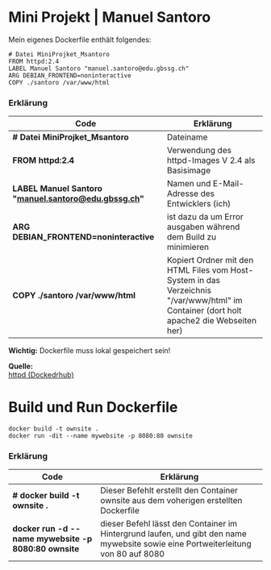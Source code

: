 # Mini Projekt | Manuel Santoro

Mein eigenes Dockerfile enthält folgendes:

```
# Datei MiniProjket_Msantoro 
FROM httpd:2.4
LABEL Manuel Santoro "manuel.santoro@edu.gbssg.ch" 
ARG DEBIAN_FRONTEND=noninteractive
COPY ./santoro /var/www/html
```
### Erklärung
|Code |Erklärung |
| ----------- | ----------- |
|**# Datei MiniProjket_Msantoro** | Dateiname |
|**FROM httpd:2.4** | Verwendung des httpd-Images V 2.4 als Basisimage |
|**LABEL Manuel Santoro "manuel.santoro@edu.gbssg.ch"** | Namen und E-Mail-Adresse des Entwicklers (ich) |
|**ARG DEBIAN_FRONTEND=noninteractive**  | ist dazu da um Error ausgaben während dem Build zu minimieren |
|**COPY ./santoro /var/www/html** | Kopiert Ordner mit den HTML Files vom Host-System in das Verzeichnis "/var/www/html" im Container (dort holt apache2 die Webseiten her) |

**Wichtig:** Dockerfile muss lokal gespeichert sein!

**Quelle:**<br>
[httpd (Dockedrhub)](https://www.example.com)

# Build und Run Dockerfile
```
docker build -t ownsite .
docker run -dit --name mywebsite -p 8080:80 ownsite
```

### Erklärung
|Code |Erklärung |
| ----------- | ----------- |
|**# docker build -t ownsite .** | Dieser Befehlt erstellt den Container ownsite aus dem voherigen erstellten Dockerfile |
|**docker run -d --name mywebsite -p 8080:80 ownsite** | dieser Befehl lässt den Container im Hintergrund laufen, und gibt den name mywebsite sowie eine Portweiterleitung von 80 auf 8080 |


